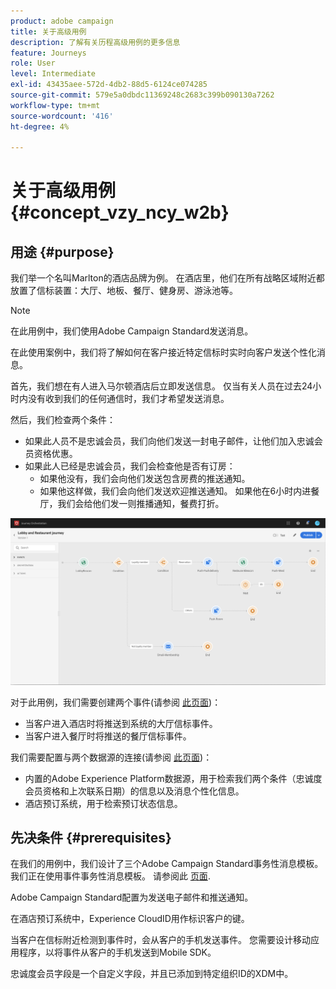 ```yaml
---
product: adobe campaign
title: 关于高级用例
description: 了解有关历程高级用例的更多信息
feature: Journeys
role: User
level: Intermediate
exl-id: 43435aee-572d-4db2-88d5-6124ce074285
source-git-commit: 579e5a0dbdc11369248c2683c399b090130a7262
workflow-type: tm+mt
source-wordcount: '416'
ht-degree: 4%

---
```


# 关于高级用例{#concept_vzy_ncy_w2b}

## 用途 {#purpose}

我们举一个名叫Marlton的酒店品牌为例。 在酒店里，他们在所有战略区域附近都放置了信标装置：大厅、地板、餐厅、健身房、游泳池等。

>[!NOTE]
>
>在此用例中，我们使用Adobe Campaign Standard发送消息。

在此使用案例中，我们将了解如何在客户接近特定信标时实时向客户发送个性化消息。

首先，我们想在有人进入马尔顿酒店后立即发送信息。 仅当有关人员在过去24小时内没有收到我们的任何通信时，我们才希望发送消息。

然后，我们检查两个条件：

* 如果此人员不是忠诚会员，我们向他们发送一封电子邮件，让他们加入忠诚会员资格优惠。
* 如果此人已经是忠诚会员，我们会检查他是否有订房：
   * 如果他没有，我们会向他们发送包含房费的推送通知。
   * 如果他这样做，我们会向他们发送欢迎推送通知。 如果他在6小时内进餐厅，我们会给他们发一则推播通知，餐费打折。

![](../assets/journeyuc2_29.png)

对于此用例，我们需要创建两个事件(请参阅 [此页面](../usecase/configuring-the-events.md))：

* 当客户进入酒店时将推送到系统的大厅信标事件。
* 当客户进入餐厅时将推送的餐厅信标事件。

我们需要配置与两个数据源的连接(请参阅 [此页面](../usecase/configuring-the-data-sources.md))：

* 内置的Adobe Experience Platform数据源，用于检索我们两个条件（忠诚度会员资格和上次联系日期）的信息以及消息个性化信息。
* 酒店预订系统，用于检索预订状态信息。

## 先决条件 {#prerequisites}

在我们的用例中，我们设计了三个Adobe Campaign Standard事务性消息模板。 我们正在使用事件事务性消息模板。 请参阅此 [页面](https://experienceleague.adobe.com/docs/campaign-standard/using/communication-channels/transactional-messaging/getting-started-with-transactional-msg.html?lang=zh-Hans).

Adobe Campaign Standard配置为发送电子邮件和推送通知。

在酒店预订系统中，Experience CloudID用作标识客户的键。

当客户在信标附近检测到事件时，会从客户的手机发送事件。 您需要设计移动应用程序，以将事件从客户的手机发送到Mobile SDK。

忠诚度会员字段是一个自定义字段，并且已添加到特定组织ID的XDM中。
